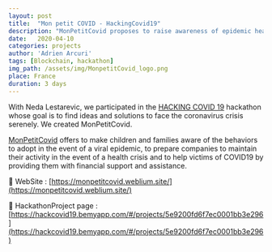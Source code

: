 ```yaml
---
layout: post
title:  "Mon petit COVID - HackingCovid19"
description: "MonPetitCovid proposes to raise awareness of epidemic health risks in schools, businesses and help the victims of covid19"
date:   2020-04-10
categories: projects
author: 'Adrien Arcuri'
tags: [Blockchain, hackathon]
img_path: /assets/img/MonpetitCovid_logo.png
place: France
duration: 3 days
---
```


With Neda Lestarevic, we participated in the [HACKING COVID 19](https://hackingcovid19.fr/) hackathon whose goal is to find ideas and solutions to face the coronavirus crisis serenely. We created MonPetitCovid.

[MonPetitCovid](https://monpetitcovid.weblium.site/) offers to make children and families aware of the behaviors to adopt in the event of a viral epidemic, to prepare companies to maintain their activity in the event of a health crisis and to help victims of COVID19 by providing them with financial support and assistance.


🔗 WebSite : [https://monpetitcovid.weblium.site/](https://monpetitcovid.weblium.site/)

🔗 HackathonProject page : [https://hackcovid19.bemyapp.com/#/projects/5e9200fd6f7ec0001bb3e296](https://hackcovid19.bemyapp.com/#/projects/5e9200fd6f7ec0001bb3e296)
